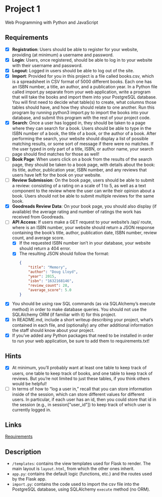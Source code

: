 # Project 1

Web Programming with Python and JavaScript

## Requirements

* [X] **Registration**: Users should be able to register for your website, providing (at minimum) a username and password.
* [X] **Login**: Users, once registered, should be able to log in to your website with their username and password.
* [X] **Logout**: Logged in users should be able to log out of the site.
* [X] **Import**: Provided for you in this project is a file called books.csv, which is a spreadsheet in CSV format of 5000 different books. Each one has an ISBN number, a title, an author, and a publication year. In a Python file called import.py separate from your web application, write a program that will take the books and import them into your PostgreSQL database. You will first need to decide what table(s) to create, what columns those tables should have, and how they should relate to one another. Run this program by running python3 import.py to import the books into your database, and submit this program with the rest of your project code.
* [X] **Search**: Once a user has logged in, they should be taken to a page where they can search for a book. Users should be able to type in the ISBN number of a book, the title of a book, or the author of a book. After performing the search, your website should display a list of possible matching results, or some sort of message if there were no matches. If the user typed in only part of a title, ISBN, or author name, your search page should find matches for those as well!
* [ ] **Book Page**: When users click on a book from the results of the search page, they should be taken to a book page, with details about the book: its title, author, publication year, ISBN number, and any reviews that users have left for the book on your website.
* [ ] **Review Submission**: On the book page, users should be able to submit a review: consisting of a rating on a scale of 1 to 5, as well as a text component to the review where the user can write their opinion about a book. Users should not be able to submit multiple reviews for the same book.
* [X] **Goodreads Review Data**: On your book page, you should also display (if available) the average rating and number of ratings the work has received from Goodreads.
* [ ] **API Access**: If users make a GET request to your website’s /api/<isbn> route, where <isbn> is an ISBN number, your website should return a JSON response containing the book’s title, author, publication date, ISBN number, review count, and average score.
    - [X] If the requested ISBN number isn’t in your database, your website should return a 404 error.
    - [X] The resulting JSON should follow the format:
        ```json
        {
            "title": "Memory",
            "author": "Doug Lloyd",
            "year": 2015,
            "isbn": "1632168146",
            "review_count": 28,
            "average_score": 5.0
        }
        ```

* [X] You should be using raw SQL commands (as via SQLAlchemy’s execute method) in order to make database queries. You should not use the SQLAlchemy ORM (if familiar with it) for this project.
* [X] In README.md, include a short writeup describing your project, what’s contained in each file, and (optionally) any other additional information the staff should know about your project.
* [X] If you’ve added any Python packages that need to be installed in order to run your web application, be sure to add them to requirements.txt!

## Hints

* [X] At minimum, you’ll probably want at least one table to keep track of users, one table to keep track of books, and one table to keep track of reviews. But you’re not limited to just these tables, if you think others would be helpful!
* [ ] In terms of how to “log a user in,” recall that you can store information inside of the session, which can store different values for different users. In particular, if each user has an id, then you could store that id in the session (e.g., in session["user_id"]) to keep track of which user is currently logged in.

## Links

[Requirements](https://docs.cs50.net/web/2018/w/projects/1/project1.html)

## Description

* `/templates`: contains the view templates used for Flask to render. The main layout is `layout.html`, from which the other ones inherit.
* `app.py`: contains the default logic (functions, etc.) and the routes used by the Flask app.
* `import.py`: contains the code used to import the csv file into the PostgreSQL database, using SQLAlchemy `execute` method (no ORM).